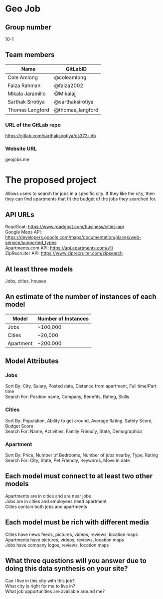 # Geo Job

## Group number
10-1

## Team members
| Name              | GitLabID          |
| ----------------- | ----------------- |
| Cole Amlong       | @coleamlong       |
| Faiza Rahman      | @faiza2002        |
| Mikala Jaramillo  | @Mikalajj         |
| Sarthak Sirotiya  | @sarthaksirotiya  |
| Thomas Langford   | @thomas_langford  |

### URL of the GitLab repo
https://gitlab.com/sarthaksirotiya/cs373-idb

### Website URL
geojobs.me

# The proposed project
Allows users to search for jobs in a specific city. If they like the city, then they can find apartments that fit the budget of the jobs they searched for.

## API URLs
RoadGoat: https://www.roadgoat.com/business/cities-api<br>
Google Maps API: https://developers.google.com/maps/documentation/places/web-service/supported_types<br>
Apartments.com API: https://api.apartments.com/v1/<br>
ZipRecruiter API: https://www.ziprecruiter.com/zipsearch<br>

## At least three models
Jobs, cities, houses

## An estimate of the number of instances of each model
| Model      | Number of Instances |
| ---------- | ------------- |
| Jobs       | ~100,000 |
| Cities     | ~20,000 |
| Apartment  | ~200,000 |

## Model Attributes
### Jobs
Sort By:
City,
Salary,
Posted date,
Distance from apartment,
Full time/Part time
<br>
Search For:
Position name,
Company,
Benefits,
Rating,
Skills
<br>

### Cities
Sort By:
Population,
Ability to get around,
Average Rating,
Safety Score,
Budget Score
<br>
Search For:
Name,
Activities,
Family Friendly,
State,
Demographics
<br>

### Apartment
Sort By:
Price,
Number of Bedrooms,
Number of jobs nearby,
Type,
Rating
<br>
Search For:
City,
State,
Pet Friendly,
Keywords,
Move in date
<br>

## Each model must connect to at least two other models
Apartments are in cities and are near jobs<br>
Jobs are in cities and employees need apartment<br>
Cities contain both jobs and apartments<br>

## Each model must be rich with different media
Cities have news feeds, pictures, videos, reviews, location maps<br>
Apartments have pictures, videos, reviews, location maps<br>
Jobs have company logos, reviews, location maps<br>

## What three questions will you answer due to doing this data synthesis on your site?
Can I live in this city with this job?<br>
What city is right for me to live in?<br>
What job opportunities are available around me?<br>